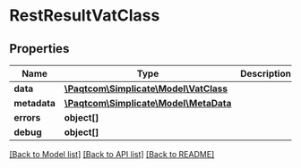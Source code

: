 # RestResultVatClass

## Properties

 Name         | Type                                              | Description | Notes      
--------------|---------------------------------------------------|-------------|------------
 **data**     | [**\Paqtcom\Simplicate\Model\VatClass**](VatClass.md) |             | [optional] 
 **metadata** | [**\Paqtcom\Simplicate\Model\MetaData**](MetaData.md) |             | [optional] 
 **errors**   | **object[]**                                      |             | [optional] 
 **debug**    | **object[]**                                      |             | [optional] 

[[Back to Model list]](../README.md#documentation-for-models) [[Back to API list]](../README.md#documentation-for-api-endpoints) [[Back to README]](../README.md)


